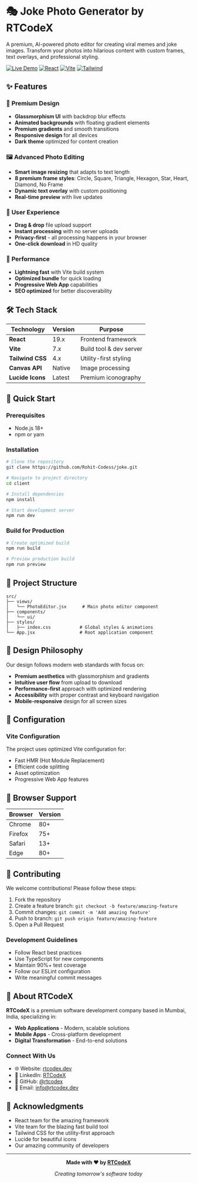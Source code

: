 # 🎭 Joke Photo Generator by RTCodeX

A premium, AI-powered photo editor for creating viral memes and joke images. Transform your photos into hilarious content with custom frames, text overlays, and professional styling.

[![Live Demo](https://img.shields.io/badge/Live-Demo-success?style=for-the-badge&logo=vercel)](https://rtcodex.dev)
[![React](https://img.shields.io/badge/React-19.x-61DAFB?style=for-the-badge&logo=react)](https://reactjs.org)
[![Vite](https://img.shields.io/badge/Vite-7.x-646CFF?style=for-the-badge&logo=vite)](https://vitejs.dev)
[![Tailwind](https://img.shields.io/badge/Tailwind-CSS-38B2AC?style=for-the-badge&logo=tailwind-css)](https://tailwindcss.com)

## ✨ Features

### 🎨 **Premium Design**
- **Glassmorphism UI** with backdrop blur effects
- **Animated backgrounds** with floating gradient elements
- **Premium gradients** and smooth transitions
- **Responsive design** for all devices
- **Dark theme** optimized for content creation

### 🖼️ **Advanced Photo Editing**
- **Smart image resizing** that adapts to text length
- **8 premium frame styles**: Circle, Square, Triangle, Hexagon, Star, Heart, Diamond, No Frame
- **Dynamic text overlay** with custom positioning
- **Real-time preview** with live updates

### 🎯 **User Experience**
- **Drag & drop** file upload support
- **Instant processing** with no server uploads
- **Privacy-first** - all processing happens in your browser
- **One-click download** in HD quality

### 🚀 **Performance**
- **Lightning fast** with Vite build system
- **Optimized bundle** for quick loading
- **Progressive Web App** capabilities
- **SEO optimized** for better discoverability

## 🛠️ Tech Stack

| Technology | Version | Purpose |
|------------|---------|---------|
| **React** | 19.x | Frontend framework |
| **Vite** | 7.x | Build tool & dev server |
| **Tailwind CSS** | 4.x | Utility-first styling |
| **Canvas API** | Native | Image processing |
| **Lucide Icons** | Latest | Premium iconography |

## 🚀 Quick Start

### Prerequisites
- Node.js 18+ 
- npm or yarn

### Installation

```bash
# Clone the repository
git clone https://github.com/Rohit-Codess/joke.git

# Navigate to project directory
cd client

# Install dependencies
npm install

# Start development server
npm run dev
```

### Build for Production

```bash
# Create optimized build
npm run build

# Preview production build
npm run preview
```

## 📁 Project Structure

```
src/
├── views/
│   └── PhotoEditor.jsx      # Main photo editor component
├── components/
│   └── ui/
├── styles/
│   ├── index.css           # Global styles & animations
└── App.jsx                 # Root application component
```

## 🎨 Design Philosophy

Our design follows modern web standards with focus on:

- **Premium aesthetics** with glassmorphism and gradients
- **Intuitive user flow** from upload to download
- **Performance-first** approach with optimized rendering
- **Accessibility** with proper contrast and keyboard navigation
- **Mobile-responsive** design for all screen sizes

## 🔧 Configuration

### Vite Configuration

The project uses optimized Vite configuration for:
- Fast HMR (Hot Module Replacement)
- Efficient code splitting
- Asset optimization
- Progressive Web App features

## 📱 Browser Support

| Browser | Version |
|---------|---------|
| Chrome | 80+ |
| Firefox | 75+ |
| Safari | 13+ |
| Edge | 80+ |

## 🤝 Contributing

We welcome contributions! Please follow these steps:

1. Fork the repository
2. Create a feature branch: `git checkout -b feature/amazing-feature`
3. Commit changes: `git commit -m 'Add amazing feature'`
4. Push to branch: `git push origin feature/amazing-feature`
5. Open a Pull Request

### Development Guidelines

- Follow React best practices
- Use TypeScript for new components
- Maintain 90%+ test coverage
- Follow our ESLint configuration
- Write meaningful commit messages

## 🏢 About RTCodeX

**RTCodeX** is a premium software development company based in Mumbai, India, specializing in:

- **Web Applications** - Modern, scalable solutions
- **Mobile Apps** - Cross-platform development
- **Digital Transformation** - End-to-end solutions

### Connect With Us

- 🌐 Website: [rtcodex.dev](https://rtcodex.dev)
- 💼 LinkedIn: [RTCodeX](https://linkedin.com/company/rtcodex)
- 🐙 GitHub: [@rtcodex](https://github.com/rtcodex)
- 📧 Email: info@rtcodex.dev

## 🙏 Acknowledgments

- React team for the amazing framework
- Vite team for the blazing fast build tool
- Tailwind CSS for the utility-first approach
- Lucide for beautiful icons
- Our amazing community of developers

---

<div align="center">

**Made with ❤️ by [RTCodeX](https://rtcodex.dev)**

*Creating tomorrow's software today*

</div>
